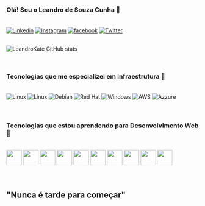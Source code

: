 ### Olá! Sou o Leandro de Souza Cunha 🤘<br/><br/>

[![Linkedin](https://img.shields.io/badge/LinkedIn-0077B5?style=for-the-badge&logo=linkedin&logoColor=white)](https://www.linkedin.com/in/lesouzacunha/)
[![Instagram](https://img.shields.io/badge/Instagram-E4405F?style=for-the-badge&logo=instagram&logoColor=white)](https://www.instagram.com/lesouzacunha/)
[![facebook](https://img.shields.io/badge/Facebook-1877F2?style=for-the-badge&logo=facebook&logoColor=white)](https://www.facebook.com/leandro.desouza.1690)
[![Twitter](https://img.shields.io/badge/Twitter-1DA1F2?style=for-the-badge&logo=twitter&logoColor=white)](https://x.com/lesouzacunha)
<br/><br/>

![LeandroKate GitHub stats](https://github-readme-stats.vercel.app/api?username=leandrokate&show_icons=true&theme=tokyonight)

<br/>


### Tecnologias que me especializei em infraestrutura 🌟
<div style="display: inline_block"><br/>
<img align="center" alt="Linux" src="https://img.shields.io/badge/VMware-231f20?style=for-the-badge&logo=VMware&logoColor=white"/>
<img align="center" alt="Linux" src="https://img.shields.io/badge/Linux-FCC624?style=for-the-badge&logo=linux&logoColor=black"/>
<img align="center" alt="Debian" src="https://img.shields.io/badge/Debian-A81D33?style=for-the-badge&logo=debian&logoColor=white"/>
<img align="center" alt="Red Hat" src="https://img.shields.io/badge/Red%20Hat-EE0000?style=for-the-badge&logo=redhat&logoColor=white"/>
<img align="center" alt="Windows" src="https://img.shields.io/badge/Windows-0078D6?style=for-the-badge&logo=windows&logoColor=white"/>
<img align="center" alt="AWS" src="https://img.shields.io/badge/Amazon_AWS-FF9900?style=for-the-badge&logo=amazonaws&logoColor=white"/>
<img align="center" alt="Azzure" src="https://img.shields.io/badge/microsoft%20azure-0089D6?style=for-the-badge&logo=microsoft-azure&logoColor=white"/>

</div><br/><br/>


### Tecnologias que estou aprendendo para Desenvolvimento Web 🌟

<div style="display: inline_block"><br/>
<img src="https://cdn.jsdelivr.net/gh/devicons/devicon@latest/icons/html5/html5-original.svg" width="40px"/>
<img src="https://cdn.jsdelivr.net/gh/devicons/devicon@latest/icons/css3/css3-original.svg" width="40px"/>
<img src="https://cdn.jsdelivr.net/gh/devicons/devicon@latest/icons/javascript/javascript-original.svg" width="40px"/>
<img src="https://cdn.jsdelivr.net/gh/devicons/devicon@latest/icons/react/react-original.svg" width="40px"/>
<img src="https://cdn.jsdelivr.net/gh/devicons/devicon@latest/icons/nextjs/nextjs-original.svg" width="40px"/>
<img src="https://cdn.jsdelivr.net/gh/devicons/devicon@latest/icons/nestjs/nestjs-original.svg" width="40px"/>
<img src="https://cdn.jsdelivr.net/gh/devicons/devicon@latest/icons/git/git-original.svg" width="40px"/>
<img src="https://cdn.jsdelivr.net/gh/devicons/devicon@latest/icons/tailwindcss/tailwindcss-original.svg" width="40px"/>
<img src="https://cdn.jsdelivr.net/gh/devicons/devicon@latest/icons/mysql/mysql-original.svg" width="40px"/>
<img src="https://cdn.jsdelivr.net/gh/devicons/devicon@latest/icons/postgresql/postgresql-original.svg" width="40px"/>


</div><br/><br/>


## "Nunca é tarde para começar"


<br/><br/>

